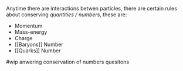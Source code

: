 Anytime there are interactions betwen particles, there are certain rules about conserving *quantities / numbers*, these are:
- Momentum
- Mass-energy
- Charge
- [[Baryons]]  Number
- [[Quarks]] Number

#wip anwering conservation of numbers quesitons
